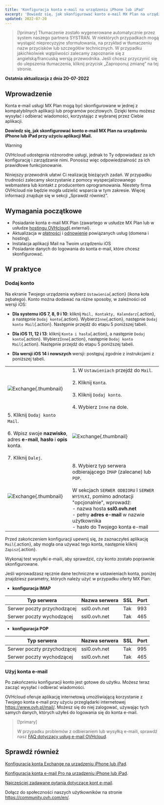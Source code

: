 ```yaml
---
title: 'Konfiguracja konta e-mail na urządzeniu iPhone lub iPad'
excerpt: 'Dowiedz się, jak skonfigurować konto e-mail MX Plan na urządzeniu iPhone lub iPad'
updated: 2022-07-20
---
```


> [!primary]
> Tłumaczenie zostało wygenerowane automatycznie przez system naszego partnera SYSTRAN. W niektórych przypadkach mogą wystąpić nieprecyzyjne sformułowania, na przykład w tłumaczeniu nazw przycisków lub szczegółów technicznych. W przypadku jakichkolwiek wątpliwości zalecamy zapoznanie się z angielską/francuską wersją przewodnika. Jeśli chcesz przyczynić się do ulepszenia tłumaczenia, kliknij przycisk „Zaproponuj zmianę” na tej stronie.
> 

**Ostatnia aktualizacja z dnia 20-07-2022**

## Wprowadzenie

Konta e-mail usługi MX Plan mogą być skonfigurowane w jednej z kompatybilnych aplikacji lub programów pocztowych. Dzięki temu możesz wysyłać i odbierać wiadomości, korzystając z wybranej przez Ciebie aplikacji.

**Dowiedz się, jak skonfigurować konto e-mail MX Plan na urządzeniu iPhone lub iPad przy użyciu aplikacji Mail.**

> [!warning]
>
> OVHcloud udostępnia różnorodne usługi, jednak to Ty odpowiadasz za ich konfigurację i zarządzanie nimi. Ponosisz więc odpowiedzialność za ich prawidłowe funkcjonowanie.
>
> Niniejszy przewodnik ułatwi Ci realizację bieżących zadań. W przypadku trudności zalecamy skorzystanie z pomocy wyspecjalizowanego webmastera lub kontakt z producentem oprogramowania. Niestety firma OVHcloud nie będzie mogła udzielić wsparcia w tym zakresie. Więcej informacji znajduje się w sekcji „Sprawdź również”.
>

## Wymagania początkowe

- Posiadanie konta e-mail MX Plan (zawartego w usłudze MX Plan lub w usłudze [hostingu OVHcloud](https://www.ovhcloud.com/pl/web-hosting/){.external}.
- Aktualizacja w [płatności](/pages/account/billing/invoice_management#pay-bills) i [odnowienie](/pages/account/billing/how_to_use_automatic_renewal#renewal-management) powiązanych usług (domena i hosting).
- Instalacja aplikacji Mail na Twoim urządzeniu iOS
- Posiadanie danych do logowania do konta e-mail, które chcesz skonfigurować.

## W praktyce

### Dodaj konto

Na ekranie Twojego urządzenia wybierz `Ustawienia`{.action} (ikona koła zębatego). Konto można dodawać na różne sposoby, w zależności od wersji iOS:

- **Dla systemu iOS 7, 8, 9 i 10**: kliknij `Mail, Kontakty, Kalendarz`{.action}, a następnie `Dodaj konto`{.action}. Wybierz`Inne`{.action}, następnie `Dodaj konto Mail`{.action}. Następnie przejdź do etapu 5 poniższej tabeli.

- **Dla iOS 11, 12 i 13**: kliknij `Konta i hasła`{.action}, a następnie `Dodaj konto`{.action}. Wybierz`Inne`{.action}, następnie `Dodaj konto Mail`{.action}. Następnie przejdź do etapu 5 poniższej tabeli.

- **Dla wersji iOS 14 i nowszych** wersji: postępuj zgodnie z instrukcjami z poniższej tabeli.

| | |
|---|---|
|![Exchange](images/configuration-mail-ios-step01.gif){.thumbnail}|1. W `Ustawieniach` przejdź do `Mail`. <br><br> 2. Kliknij `Konta`.<br><br> 3. Kliknij `Dodaj konto`.<br><br> 4. Wybierz `Inne` na dole.|
|5. Kliknij `Dodaj konto Mail`.<br><br>6. Wpisz swoje **nazwisko**, adres **e-mail**, **hasło** i **opis** konta.<br><br>7. Kliknij `Dalej`.|![Exchange](images/configuration-mail-ios-step02.png){.thumbnail}|
|![Exchange](images/configuration-mail-ios-step03.png){.thumbnail}|8. Wybierz typ serwera odbierającego `IMAP` (zalecane) lub `POP`.<br><br>W sekcjach `SERWER ODBIORU` I `SERWER WYSYŁKI`, pomimo adnotacji "opcjonalnie", wprowadź: <br>- nazwa hosta **ssl0.ovh.net** <br>- pełny **adres e-mail** w nazwie użytkownika <br>- hasło do Twojego konta e-mail|

Przed zakończeniem konfiguracji upewnij się, że zaznaczyłeś aplikację `Mail`{.action}, aby mogła ona używać tego konta, następnie kliknij `Zapisz`{.action}.

Wykonaj test wysyłki e-maili, aby sprawdzić, czy konto zostało poprawnie skonfigurowane.

Jeśli wprowadzasz ręcznie dane techniczne w ustawieniach konta, poniżej znajdziesz parametry, których należy użyć w przypadku oferty MX Plan:

- **konfiguracja IMAP**

|Typ serwera|Nazwa serwera|SSL|Port|
|---|---|---|---|
|Serwer poczty przychodzącej|ssl0.ovh.net|Tak|993|
|Serwer poczty wychodzącej|ssl0.ovh.net|Tak|465|

- **konfiguracja POP**

|Typ serwera|Nazwa serwera|SSL|Port|
|---|---|---|---|
|Serwer poczty przychodzącej|ssl0.ovh.net|Tak|995|
|Serwer poczty wychodzącej|ssl0.ovh.net|Tak|465|

### Użyj konta e-mail

Po zakończeniu konfiguracji konto jest gotowe do użytku. Możesz teraz zacząć wysyłać i odbierać wiadomości.

OVHcloud oferuje aplikację internetową umożliwiającą korzystanie z Twojego konta e-mail przy użyciu przeglądarki internetowej <https://www.ovh.pl/mail/>. Możesz się do niej zalogować, używając tych samych danych, których użyłeś do logowania się do konta e-mail.

> [!primary]
>
> W przypadku problemów z odbieraniem lub wysyłką e-maili, sprawdź nasz [FAQ dotyczący usług e-mail OVHcloud](/pages/web/emails/faq-emails).
>

## Sprawdź również

[Konfiguracja konta Exchange na urządzeniu iPhone lub iPad](/pages/web/microsoft-collaborative-solutions/how_to_configure_ios).

[Konfiguracja konta e-mail Pro na urządzeniu iPhone lub iPad](/pages/web/emails-pro/how_to_configure_ios).

[Najczęściej zadawane pytania dotyczące kont e-mail](/pages/web/emails/faq-emails).

Dołącz do społeczności naszych użytkowników na stronie <https://community.ovh.com/en/>.